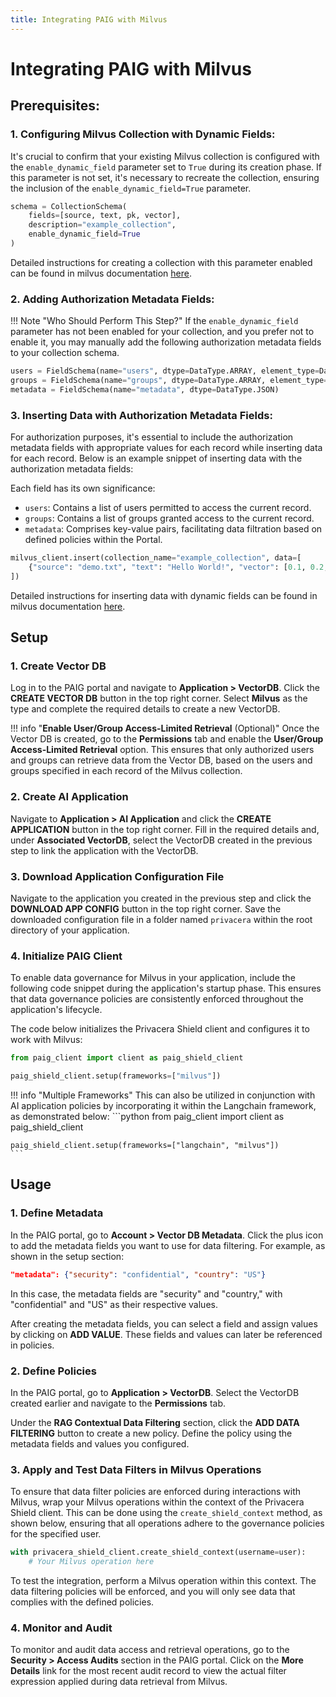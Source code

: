 ```yaml
---
title: Integrating PAIG with Milvus
---
```


# Integrating PAIG with Milvus

## Prerequisites:

### 1. Configuring Milvus Collection with Dynamic Fields:
It's crucial to confirm that your existing Milvus collection is configured with the `enable_dynamic_field` parameter set to `True` during its creation phase. 
If this parameter is not set, it's necessary to recreate the collection, ensuring the inclusion of the `enable_dynamic_field=True` parameter. 

```python hl_lines="4"
schema = CollectionSchema(
    fields=[source, text, pk, vector],
    description="example_collection",
    enable_dynamic_field=True
)
```

Detailed instructions for creating a collection with this parameter enabled can be found in milvus documentation [here](https://milvus.io/docs/enable-dynamic-field.md#Enable-dynamic-field).

### 2. Adding Authorization Metadata Fields:
!!! Note "Who Should Perform This Step?"
    If the `enable_dynamic_field` parameter has not been enabled for your collection, and you prefer not to enable it, 
    you may manually add the following authorization metadata fields to your collection schema.
```python
users = FieldSchema(name="users", dtype=DataType.ARRAY, element_type=DataType.VARCHAR, max_length=65535, max_capacity=1024)
groups = FieldSchema(name="groups", dtype=DataType.ARRAY, element_type=DataType.VARCHAR, max_length=65535, max_capacity=1024)
metadata = FieldSchema(name="metadata", dtype=DataType.JSON)
```

### 3. Inserting Data with Authorization Metadata Fields:
For authorization purposes, it's essential to include the authorization metadata fields with appropriate values for each record while inserting data for each record.
Below is an example snippet of inserting data with the authorization metadata fields:

Each field has its own significance:

- `users`: Contains a list of users permitted to access the current record.
- `groups`: Contains a list of groups granted access to the current record.
- `metadata`: Comprises key-value pairs, facilitating data filtration based on defined policies within the Portal.

```python
milvus_client.insert(collection_name="example_collection", data=[
    {"source": "demo.txt", "text": "Hello World!", "vector": [0.1, 0.2, 0.3], "users": ["sally", "ryan", "john", "bob"], "groups": ["sales", "hr", "finance"], "metadata": {"security": "confidential", "country": "US"}}
])
```
Detailed instructions for inserting data with dynamic fields can be found in milvus documentation [here](https://milvus.io/docs/enable-dynamic-field.md#Insert-dynamic-data).

## Setup

### 1. Create Vector DB

Log in to the PAIG portal and navigate to **Application > VectorDB**. Click the **CREATE VECTOR DB** button in the top right corner. Select **Milvus** as the type and complete the required details to create a new VectorDB.

!!! info "**Enable User/Group Access-Limited Retrieval** (Optional)" 
    Once the Vector DB is created, go to the **Permissions** tab and enable the **User/Group Access-Limited Retrieval** option. 
    This ensures that only authorized users and groups can retrieve data from the Vector DB, based on the users and groups specified in each record of the Milvus collection.

### 2. Create AI Application

Navigate to **Application > AI Application** and click the **CREATE APPLICATION** button in the top right corner. Fill in the required details and, under **Associated VectorDB**, 
select the VectorDB created in the previous step to link the application with the VectorDB.

### 3. Download Application Configuration File

Navigate to the application you created in the previous step and click the **DOWNLOAD APP CONFIG** button in the top right corner. 
Save the downloaded configuration file in a folder named `privacera` within the root directory of your application.

### 4. Initialize PAIG Client

To enable data governance for Milvus in your application, include the following code snippet during the application's startup phase. 
This ensures that data governance policies are consistently enforced throughout the application's lifecycle.

The code below initializes the Privacera Shield client and configures it to work with Milvus:
```python
from paig_client import client as paig_shield_client

paig_shield_client.setup(frameworks=["milvus"])
```

!!! info "Multiple Frameworks"
    This can also be utilized in conjunction with AI application policies by incorporating it within the Langchain framework, as demonstrated below:
    ```python
    from paig_client import client as paig_shield_client

    paig_shield_client.setup(frameworks=["langchain", "milvus"])
    ```

## Usage

### 1. Define Metadata

In the PAIG portal, go to **Account > Vector DB Metadata**. Click the plus icon to add the metadata fields you want to use for data filtering. 
For example, as shown in the setup section:

```json
"metadata": {"security": "confidential", "country": "US"}
```

In this case, the metadata fields are "security" and "country," with "confidential" and "US" as their respective values.

After creating the metadata fields, you can select a field and assign values by clicking on **ADD VALUE**. These fields and values can later be referenced in policies.

### 2. Define Policies

In the PAIG portal, go to **Application > VectorDB**. Select the VectorDB created earlier and navigate to the **Permissions** tab.

Under the **RAG Contextual Data Filtering** section, click the **ADD DATA FILTERING** button to create a new policy. 
Define the policy using the metadata fields and values you configured.

### 3. Apply and Test Data Filters in Milvus Operations

To ensure that data filter policies are enforced during interactions with Milvus, wrap your Milvus operations within the context of the Privacera Shield client. This can be done using the `create_shield_context` method, as shown below, ensuring that all operations adhere to the governance policies for the specified user.

```python
with privacera_shield_client.create_shield_context(username=user):
    # Your Milvus operation here
```

To test the integration, perform a Milvus operation within this context. The data filtering policies will be enforced, and you will only see data that complies with the defined policies.

### 4. Monitor and Audit

To monitor and audit data access and retrieval operations, go to the **Security > Access Audits** section in the PAIG portal. 
Click on the **More Details** link for the most recent audit record to view the actual filter expression applied during data retrieval from Milvus.